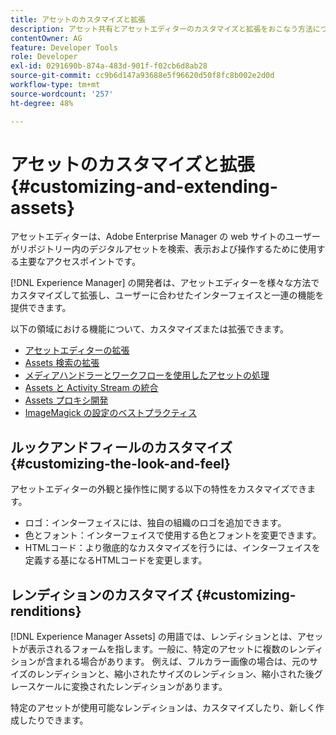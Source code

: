 ```yaml
---
title: アセットのカスタマイズと拡張
description: アセット共有とアセットエディターのカスタマイズと拡張をおこなう方法について説明します。これにより、ユーザーに合わせたインターフェイスと一連の機能が提供されます。
contentOwner: AG
feature: Developer Tools
role: Developer
exl-id: 0291690b-874a-483d-901f-f02cb6d8ab28
source-git-commit: cc9b6d147a93688e5f96620d50f8fc8b002e2d0d
workflow-type: tm+mt
source-wordcount: '257'
ht-degree: 48%

---
```


# アセットのカスタマイズと拡張 {#customizing-and-extending-assets}

アセットエディターは、Adobe Enterprise Manager の web サイトのユーザーがリポジトリー内のデジタルアセットを検索、表示および操作するために使用する主要なアクセスポイントです。

[!DNL Experience Manager] の開発者は、アセットエディターを様々な方法でカスタマイズして拡張し、ユーザーに合わせたインターフェイスと一連の機能を提供できます。

以下の領域における機能について、カスタマイズまたは拡張できます。

* [アセットエディターの拡張](asseteditorx.md)
* [Assets 検索の拡張](searchx.md)
* [メディアハンドラーとワークフローを使用したアセットの処理](media-handlers.md)
* [Assets と Activity Stream の統合](extending-activity-stream.md)
* [Assets プロキシ開発](proxy.md)
* [ImageMagick の設定のベストプラクティス](best-practices-for-imagemagick.md)

## ルックアンドフィールのカスタマイズ {#customizing-the-look-and-feel}

アセットエディターの外観と操作性に関する以下の特性をカスタマイズできます。

* ロゴ：インターフェイスには、独自の組織のロゴを追加できます。
* 色とフォント：インターフェイスで使用する色とフォントを変更できます。
* HTMLコード：より徹底的なカスタマイズを行うには、インターフェイスを定義する基になるHTMLコードを変更します。

## レンディションのカスタマイズ {#customizing-renditions}

[!DNL Experience Manager Assets] の用語では、レンディションとは、アセットが表示されるフォームを指します。一般に、特定のアセットに複数のレンディションが含まれる場合があります。 例えば、フルカラー画像の場合は、元のサイズのレンディションと、縮小されたサイズのレンディション、縮小された後グレースケールに変換されたレンディションがあります。

特定のアセットが使用可能なレンディションは、カスタマイズしたり、新しく作成したりできます。
